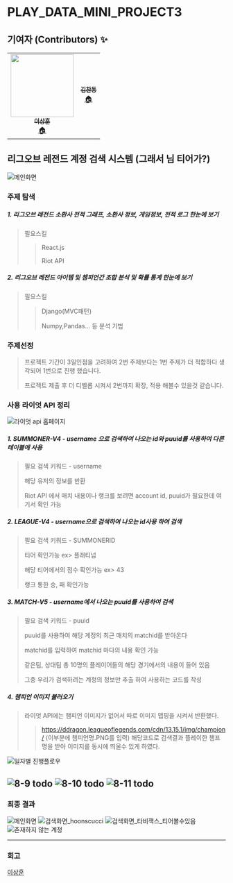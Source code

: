 # PLAY_DATA_MINI_PROJECT3

<h2>기여자 (Contributors) ✨</h2>
<table align="center">
  <tr>
    <td align="center">
      <a href="https://github.com/Hoonscucci">
        <img src="https://avatars.githubusercontent.com/u/132039559?v=4"width="145px;" alt=""/>
        <br />
        <sub>
          <b>이상훈</b>
        </sub>
      </a>
      <br />
      <a href="https://github.com/Hoonscucci" title="Code">🏠</a>
    </td>
    <td align="center">
      <a href="https://github.com/chan9511">
        <img src=https://avatars.githubusercontent.com/u/131934006?v=4"width="100px;" alt=""/>
        <br />
        <sub>
          <b>김찬동</b>
        </sub>
      </a>
      <br />
      <a href="https://github.com/chan9511" title="Code">🏠</a>
    </td>
  </tr>
</table>

## 리그오브 레전드 계정 검색 시스템 (그래서 님 티어가?)

![메인화면](https://github.com/Hoonscucci/play_data_mini_project3/assets/132039559/0ddcda8a-0ef1-4289-b085-092666c0151b)


### 주제 탐색
##### 1. 리그오브 레전드 소환사 전적 그래프, 소환사 정보, 게임정보, 전적 로그 한눈에 보기
> 필요스킬
>  > React.js
>  >
>  > Riot API
##### 2. 리그오브 레전드 아이템 및 챔피언간 조합 분석 및 확률 통계 한눈에 보기
> 필요스킬
>  > Django(MVC패턴)
>  >
>  > Numpy,Pandas... 등 분석 기법


### 주제선정
> 프로젝트 기간이 3일인점을 고려하여 2번 주제보다는 1번 주제가 더 적합하다 생각되어 1번으로 진행 했습니다.
> 
> 프로젝트 제출 후 더 디벨롭 시켜서 2번까지 확장, 적용 해볼수 있을것 같습니다.


### 사용 라이엇 API 정리
![라이엇 api 홈페이지](https://github.com/Hoonscucci/play_data_mini_project3/assets/132039559/a11b707b-9172-45d6-be3a-3986c077332c)
##### 1. SUMMONER-V4 - username 으로 검색하여 나오는 id와 puuid를 사용하여 다른 테이블에 사용
> 필요 검색 키워드 - username
> 
> 해당 유저의 정보를 반환
> 
> Riot API 에서 매치 내용이나 랭크를 보려면 account id, puuid가 필요한데 여기서 확인 가능

##### 2. LEAGUE-V4 - username으로 검색하여 나오는 id사용 하여 검색
> 필요 검색 키워드 - SUMMONERID
>
> 티어 확인가능 ex> 플래티넘
>
> 해당 티어에서의 점수 확인가능 ex> 43
>
> 랭크 통한 승, 패 확인가능


##### 3. MATCH-V5 - username에서 나오는 puuid를 사용하여 검색
> 필요 검색 키워드 - puuid
>
> puuid를 사용하여 해당 계정의 최근 매치의 matchid를 받아온다
>
> matchid를 입력하여 matchid 마다의 내용 확인 가능
>
> 같은팀, 상대팀 총 10명의 플레이어들의 해당 경기에서의 내용이 들어 있음
>
> 그중 우리가 검색하려는 계정의 정보만 추출 하여 사용하는 코드를 작성

##### 4. 챔피언 이미지 불러오기 
> 라이엇 API에는 챔피언 이미지가 없어서 따로 이미지 맵핑을 시켜서 반환했다.
>  >  https://ddragon.leagueoflegends.com/cdn/13.15.1/img/champion/ (이부분에 챔피언명.PNG를 입력)
>  >  해당코드로 검색결과 플레이한 챔프명을 받아 이미지를 동시에 띄울수 있게 하였다.


![일자별 진행플로우](https://github.com/Hoonscucci/play_data_mini_project3/assets/132039559/6a4b9d55-d323-432b-9976-8c84058cda92)


![8-9 todo](https://github.com/Hoonscucci/play_data_mini_project3/assets/132039559/ad71c4ab-2045-4199-b95f-43a7b0f95d8e)
![8-10 todo](https://github.com/Hoonscucci/play_data_mini_project3/assets/132039559/e9795e34-a183-46e1-bf8c-7a369b127a63)
![8-11 todo](https://github.com/Hoonscucci/play_data_mini_project3/assets/132039559/326ea2b3-7643-45e3-80af-3899d8189cbb)
---

### 최종 결과

![메인화면](https://github.com/Hoonscucci/play_data_mini_project3/assets/132039559/0ddcda8a-0ef1-4289-b085-092666c0151b)
![검색화면_hoonscucci](https://github.com/Hoonscucci/play_data_mini_project3/assets/132039559/bbec2f8c-5347-43e6-8863-63524dfb58b7)
![검색화면_타비잭스_티어볼수있음](https://github.com/Hoonscucci/play_data_mini_project3/assets/132039559/9e2158ba-f7b2-4c3f-afb3-8334c7a75d8e)
![존재하지 않는 계정](https://github.com/Hoonscucci/play_data_mini_project3/assets/132039559/1810e5d2-9b04-4d6e-8a80-60b0e65d657d)

---

### 회고
[이상훈](https://url.kr/hgsn5z)
